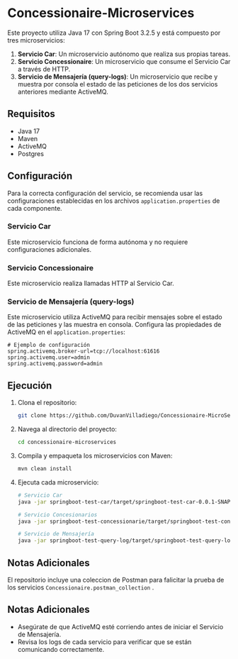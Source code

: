 # Concessionaire-Microservices

Este proyecto utiliza Java 17 con Spring Boot 3.2.5 y está compuesto por tres microservicios:

1. **Servicio Car**: Un microservicio autónomo que realiza sus propias tareas.
2. **Servicio Concessionaire**: Un microservicio que consume el Servicio Car a través de HTTP.
3. **Servicio de Mensajería (query-logs)**: Un microservicio que recibe y muestra por consola el estado de las peticiones de los dos servicios anteriores mediante ActiveMQ.

## Requisitos

- Java 17
- Maven
- ActiveMQ
- Postgres

## Configuración

Para la correcta configuración del servicio, se recomienda usar las configuraciones establecidas en los archivos `application.properties` de cada componente.

### Servicio Car

Este microservicio funciona de forma autónoma y no requiere configuraciones adicionales.

### Servicio Concessionaire

Este microservicio realiza llamadas HTTP al Servicio Car.

### Servicio de Mensajería (query-logs)

Este microservicio utiliza ActiveMQ para recibir mensajes sobre el estado de las peticiones y las muestra en consola. Configura las propiedades de ActiveMQ en el `application.properties`:

```properties
# Ejemplo de configuración
spring.activemq.broker-url=tcp://localhost:61616
spring.activemq.user=admin
spring.activemq.password=admin
```

## Ejecución

1. Clona el repositorio:
   ```sh
   git clone https://github.com/DuvanVilladiego/Concessionaire-MicroServices.git
   ```

2. Navega al directorio del proyecto:
   ```sh
   cd concessionaire-microservices
   ```

3. Compila y empaqueta los microservicios con Maven:
   ```sh
   mvn clean install
   ```

4. Ejecuta cada microservicio:
   ```sh
   # Servicio Car
   java -jar springboot-test-car/target/springboot-test-car-0.0.1-SNAPSHOT.jar

   # Servicio Concesionarios
   java -jar springboot-test-concessionarie/target/springboot-test-concessionarie-0.0.1-SNAPSHOT.jar

   # Servicio de Mensajería
   java -jar springboot-test-query-log/target/springboot-test-query-log-0.0.1-SNAPSHOT.jar
   ```

## Notas Adicionales

El repositorio incluye una coleccion de Postman para falicitar la prueba de los servicios `Concessionaire.postman_collection` .

## Notas Adicionales

- Asegúrate de que ActiveMQ esté corriendo antes de iniciar el Servicio de Mensajería.
- Revisa los logs de cada servicio para verificar que se están comunicando correctamente.